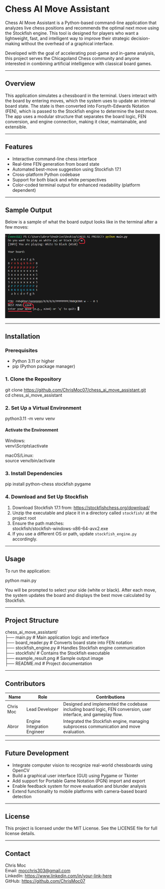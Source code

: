 # Chess AI Move Assistant

Chess AI Move Assistant is a Python-based command-line application that analyzes live chess positions and recommends the optimal next move using the Stockfish engine. This tool is designed for players who want a lightweight, fast, and intelligent way to improve their strategic decision-making without the overhead of a graphical interface.

Developed with the goal of accelerating post-game and in-game analysis, this project serves the Chicagoland Chess community and anyone interested in combining artificial intelligence with classical board games.

---

## Overview

This application simulates a chessboard in the terminal. Users interact with the board by entering moves, which the system uses to update an internal board state. The state is then converted into Forsyth-Edwards Notation (FEN), which is passed to the Stockfish engine to determine the best move. The app uses a modular structure that separates the board logic, FEN conversion, and engine connection, making it clear, maintainable, and extensible.

---

## Features

- Interactive command-line chess interface  
- Real-time FEN generation from board state  
- Automated best-move suggestion using Stockfish 17.1  
- Cross-platform Python codebase  
- Support for both black and white perspectives  
- Color-coded terminal output for enhanced readability (platform dependent)  

---

## Sample Output

Below is a sample of what the board output looks like in the terminal after a few moves:

![Example Result](example_result.png)

---

## Installation

### Prerequisites

- Python 3.11 or higher  
- pip (Python package manager)

### 1. Clone the Repository

git clone https://github.com/ChrisMoc07/chess_ai_move_assistant.git  
cd chess_ai_move_assistant

### 2. Set Up a Virtual Environment

python3.11 -m venv venv

#### Activate the Environment

Windows:  
venv\Scripts\activate

macOS/Linux:  
source venv/bin/activate

### 3. Install Dependencies

pip install python-chess stockfish pygame

### 4. Download and Set Up Stockfish

1. Download Stockfish 17.1 from: https://stockfishchess.org/download/  
2. Unzip the executable and place it in a directory called `stockfish/` at the project root  
3. Ensure the path matches:  
   stockfish/stockfish-windows-x86-64-avx2.exe  
4. If you use a different OS or path, update `stockfish_engine.py` accordingly.

---

## Usage

To run the application:

python main.py

You will be prompted to select your side (white or black). After each move, the system updates the board and displays the best move calculated by Stockfish.

---

## Project Structure

chess_ai_move_assistant/  
├── main.py                 # Main application logic and interface  
├── board_reader.py         # Converts board state into FEN notation  
├── stockfish_engine.py     # Handles Stockfish engine communication  
├── stockfish/              # Contains the Stockfish executable  
├── example_result.png      # Sample output image  
├── README.md               # Project documentation  

---

## Contributors

Name       | Role                      | Contributions  
-----------|---------------------------|------------------------------------------------------------  
Chris Moc  | Lead Developer            | Designed and implemented the codebase including board logic, FEN conversion, user interface, and gameplay flow.  
Abror      | Engine Integration Engineer | Integrated the Stockfish engine, managing subprocess communication and move evaluation.  

---

## Future Development

- Integrate computer vision to recognize real-world chessboards using OpenCV  
- Build a graphical user interface (GUI) using Pygame or Tkinter  
- Add support for Portable Game Notation (PGN) import and export  
- Enable feedback system for move evaluation and blunder analysis  
- Extend functionality to mobile platforms with camera-based board detection  

---

## License

This project is licensed under the MIT License. See the LICENSE file for full license details.

---

## Contact

Chris Moc  
Email: mocchris303@gmail.com  
LinkedIn: https://www.linkedin.com/in/your-link-here  
GitHub: https://github.com/ChrisMoc07
